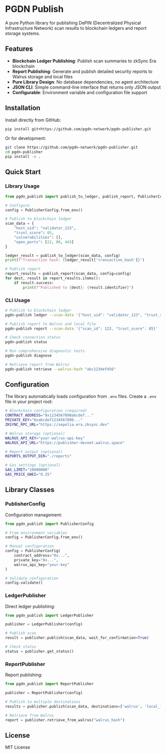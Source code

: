 # PGDN Publish

A pure Python library for publishing DePIN (Decentralized Physical Infrastructure Network) scan results to blockchain ledgers and report storage systems.

## Features

- **Blockchain Ledger Publishing**: Publish scan summaries to zkSync Era blockchain
- **Report Publishing**: Generate and publish detailed security reports to Walrus storage and local files
- **Pure Library Design**: No database dependencies, no agent architecture
- **JSON CLI**: Simple command-line interface that returns only JSON output
- **Configurable**: Environment variable and configuration file support

## Installation

Install directly from GitHub:
```bash
pip install git+https://github.com/pgdn-network/pgdn-publisher.git
```

Or for development:
```bash
git clone https://github.com/pgdn-network/pgdn-publisher.git
cd pgdn-publisher
pip install -e .
```

## Quick Start

### Library Usage

```python
from pgdn_publish import publish_to_ledger, publish_report, PublisherConfig

# Configure
config = PublisherConfig.from_env()

# Publish to blockchain ledger
scan_data = {
    "host_uid": "validator_123",
    "trust_score": 85,
    "vulnerabilities": [],
    "open_ports": [22, 80, 443]
}

ledger_result = publish_to_ledger(scan_data, config)
print(f"Transaction hash: {ledger_result['transaction_hash']}")

# Publish report
report_results = publish_report(scan_data, config=config)
for dest, result in report_results.items():
    if result.success:
        print(f"Published to {dest}: {result.identifier}")
```

### CLI Usage

```bash
# Publish to blockchain ledger
pgdn-publish ledger --scan-data '{"host_uid": "validator_123", "trust_score": 85}'

# Publish report to Walrus and local file
pgdn-publish report --scan-data '{"scan_id": 123, "trust_score": 85}'

# Check connection status
pgdn-publish status

# Run comprehensive diagnostic tests
pgdn-publish diagnose

# Retrieve report from Walrus
pgdn-publish retrieve --walrus-hash "abc123def456"
```

## Configuration

The library automatically loads configuration from `.env` files. Create a `.env` file in your project root:

```bash
# Blockchain configuration (required)
CONTRACT_ADDRESS="0x1234567890abcdef..."
PRIVATE_KEY="0xabcdef1234567890..."
ZKSYNC_RPC_URL="https://sepolia.era.zksync.dev"

# Walrus storage (optional)  
WALRUS_API_KEY="your-walrus-api-key"
WALRUS_API_URL="https://publisher-devnet.walrus.space"

# Report output (optional)
REPORTS_OUTPUT_DIR="./reports"

# Gas settings (optional)
GAS_LIMIT="10000000"
GAS_PRICE_GWEI="0.25"
```

## Library Classes

### PublisherConfig

Configuration management:

```python
from pgdn_publish import PublisherConfig

# From environment variables
config = PublisherConfig.from_env()

# Manual configuration
config = PublisherConfig(
    contract_address="0x...",
    private_key="0x...",
    walrus_api_key="your-key"
)

# Validate configuration
config.validate()
```

### LedgerPublisher

Direct ledger publishing:

```python
from pgdn_publish import LedgerPublisher

publisher = LedgerPublisher(config)

# Publish scan
result = publisher.publish(scan_data, wait_for_confirmation=True)

# Check status
status = publisher.get_status()
```

### ReportPublisher

Report publishing:

```python
from pgdn_publish import ReportPublisher

publisher = ReportPublisher(config)

# Publish to multiple destinations
results = publisher.publish(scan_data, destinations=['walrus', 'local_file'])

# Retrieve from Walrus
report = publisher.retrieve_from_walrus("walrus_hash")
```

## License

MIT License
